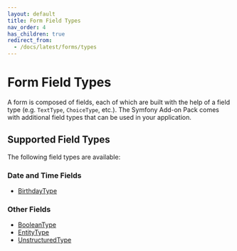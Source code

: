 ```yaml
---
layout: default
title: Form Field Types
nav_order: 4
has_children: true
redirect_from:
  - /docs/latest/forms/types
---
```


# Form Field Types

A form is composed of fields, each of which are built with the help of a field type (e.g. `TextType`,
`ChoiceType`, etc.). The Symfony Add-on Pack comes with additional field types that can be used in your
application.

## Supported Field Types

The following field types are available:

### Date and Time Fields

* [BirthdayType](types/birthday-type.html)

### Other Fields

* [BooleanType](types/boolean-type.html)
* [EntityType](types/entity-type.html)
* [UnstructuredType](types/unstructured-type.html)
